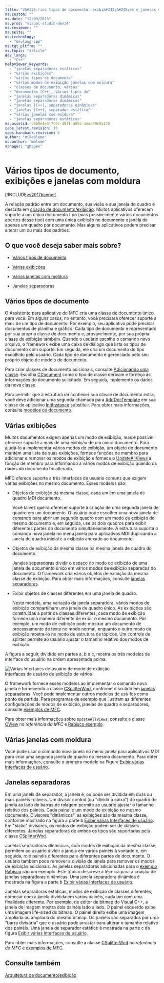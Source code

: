 ```yaml
---
title: "V&#225;rios tipos de documento, exibi&#231;&#245;es e janelas com moldura | Microsoft Docs"
ms.custom: ""
ms.date: "12/03/2016"
ms.prod: "visual-studio-dev14"
ms.reviewer: ""
ms.suite: ""
ms.technology: 
  - "devlang-cpp"
ms.tgt_pltfrm: ""
ms.topic: "article"
dev_langs: 
  - "C++"
helpviewer_keywords: 
  - "janelas separadoras estáticas"
  - "várias exibições"
  - "vários tipos de documento"
  - "vários modos de exibição janelas com moldura"
  - "classes de documento, vários"
  - "documentos [C++], vários tipos de"
  - "janelas separadoras dinâmicas"
  - "janelas separadoras dinâmicas"
  - "janelas [C++], separadoras dinâmicas"
  - "janelas [C++], separador estático"
  - "várias janelas com moldura"
  - "janelas separadoras estáticas"
ms.assetid: c6b9e4e0-7c9c-45f1-a804-aeac39c9a128
caps.latest.revision: 10
caps.handback.revision: 6
author: "mikeblome"
ms.author: "mblome"
manager: "ghogen"
---
```

# V&#225;rios tipos de documento, exibi&#231;&#245;es e janelas com moldura
[!INCLUDE[vs2017banner](../assembler/inline/includes/vs2017banner.md)]

A relação padrão entre um documento, sua visão e sua janela de quadro é descrita em [criação de documento\/exibição](../mfc/document-view-creation.md). Muitos aplicativos oferecem suporte a um único documento tipo \(mas possivelmente vários documentos abertos desse tipo\) com uma única exibição no documento e janela de apenas um quadro por documento. Mas alguns aplicativos podem precisar alterar um ou mais dos padrões.  
  
## O que você deseja saber mais sobre?  
  
-   [Vários tipos de documento](#_core_multiple_document_types)  
  
-   [Várias exibições](#_core_multiple_views)  
  
-   [Várias janelas com moldura](#_core_multiple_frame_windows)  
  
-   [Janelas separadoras](#_core_splitter_windows)  
  
##  <a name="_core_multiple_document_types"></a> Vários tipos de documento  
 O Assistente para aplicativo do MFC cria uma classe de documento único para você. Em alguns casos, no entanto, você precisará oferecer suporte a mais de um tipo de documento. Por exemplo, seu aplicativo pode precisar documentos de planilha e gráfico. Cada tipo de documento é representado por sua própria classe de documento e, provavelmente, por sua própria classe de exibição também. Quando o usuário escolhe o comando novo arquivo, o framework exibe uma caixa de diálogo que lista os tipos de documento com suporte. Em seguida, ele cria um documento do tipo escolhido pelo usuário. Cada tipo de documento é gerenciado pelo seu próprio objeto de modelo de documento.  
  
 Para criar classes de documento adicionais, consulte [Adicionando uma classe](../Topic/Adding%20a%20Class%20\(Visual%20C++\).md). Escolha [CDocument](../Topic/CDocument%20Class.md) como o tipo de classe derivam e forneça as informações do documento solicitado. Em seguida, implemente os dados da nova classe.  
  
 Para permitir que a estrutura de conhecer sua classe de documento extra, você deve adicionar uma segunda chamada para [AddDocTemplate](../Topic/CWinApp::AddDocTemplate.md) em sua classe de aplicativo [InitInstance](../Topic/CWinApp::InitInstance.md) substituir. Para obter mais informações, consulte [modelos de documento](../mfc/document-templates-and-the-document-view-creation-process.md).  
  
##  <a name="_core_multiple_views"></a> Várias exibições  
 Muitos documentos exigem apenas um modo de exibição, mas é possível oferecer suporte a mais de uma exibição de um único documento. Para ajudá\-lo a implementar vários modos de exibição, um objeto de documento mantém uma lista de suas exibições, fornece funções de membro para adicionar e remover os modos de exibição e fornece o [UpdateAllViews](../Topic/CDocument::UpdateAllViews.md) a função de membro para informando a vários modos de exibição quando os dados do documento foi alterado.  
  
 MFC oferece suporte a três interfaces de usuário comuns que exigem várias exibições no mesmo documento. Esses modelos são:  
  
-   Objetos de exibição da mesma classe, cada um em uma janela de quadro MDI documento.  
  
     Você talvez queira oferecer suporte à criação de uma segunda janela de quadro em um documento. O usuário pode escolher uma nova janela de comando para abrir um segundo quadro com um modo de exibição do mesmo documento e, em seguida, use os dois quadros para exibir diferentes partes do documento simultaneamente. A estrutura suporta o comando nova janela no menu janela para aplicativos MDI duplicando a janela de quadro inicial e a exibição anexado ao documento.  
  
-   Objetos de exibição da mesma classe na mesma janela de quadro do documento.  
  
     Janelas separadoras dividir o espaço do modo de exibição de uma janela de documento único em vários modos de exibição separados do documento. O framework cria vários objetos de exibição da mesma classe de exibição. Para obter mais informações, consulte [janelas separadoras](#_core_splitter_windows).  
  
-   Exibir objetos de classes diferentes em uma janela de quadro.  
  
     Neste modelo, uma variação da janela separadora, vários modos de exibição compartilham uma janela de quadro único. As exibições são construídas a partir de classes diferentes, cada modo de exibição fornece uma maneira diferente de exibir o mesmo documento. Por exemplo, um modo de exibição pode mostrar um documento de processamento de texto no modo normal, enquanto o outro modo de exibição mostra\-lo no modo de estrutura de tópicos. Um controle de splitter permite ao usuário ajustar o tamanho relativo dos modos de exibição.  
  
 A figura a seguir, dividido em partes a, b e c, mostra os três modelos de interface do usuário na ordem apresentada acima.  
  
 ![Várias Interfaces de usuário de modo de exibição](../mfc/media/vc37a71.png "vc37A71")  
Interfaces de usuário de exibição de vários  
  
 O framework fornece esses modelos ao implementar o comando nova janela e fornecendo a classe [CSplitterWnd](../mfc/reference/csplitterwnd-class.md), conforme discutido em [janelas separadoras](#_core_splitter_windows). Você pode implementar outros modelos de usá\-los como ponto de partida. Para programas de exemplo que ilustram as diferentes configurações de modos de exibição, janelas de quadro e separadores, consulte [exemplos de MFC](../top/visual-cpp-samples.md).  
  
 Para obter mais informações sobre `UpdateAllViews`, consulte a classe [CView](../Topic/CView%20Class.md) no *referência da MFC* e [Rabisco exemplo](../top/visual-cpp-samples.md).  
  
##  <a name="_core_multiple_frame_windows"></a> Várias janelas com moldura  
 Você pode usar o comando nova janela no menu janela para aplicativos MDI para criar uma segunda janela de quadro no mesmo documento. Para obter mais informações, consulte o primeiro modelo na Figura [Exibir várias Interfaces de usuário](#_core_multiple.2d.view_user_interfaces).  
  
##  <a name="_core_splitter_windows"></a> Janelas separadoras  
 Em uma janela de separador, a janela é, ou pode ser dividida em duas ou mais painéis roláveis. Um divisor control \(ou "dividir a caixa"\) do quadro de janela ao lado de barras de rolagem permite ao usuário ajustar o tamanho relativo dos painéis. Cada painel é um modo de exibição no mesmo documento. Divisores "dinâmicos", as exibições são da mesma classe, conforme mostrado na figura a parte b [Exibir várias Interfaces de usuário](#_core_multiple.2d.view_user_interfaces). Em "static" divisores, os modos de exibição podem ser de classes diferentes. Janelas separadoras de ambos os tipos são suportadas pela classe [CSplitterWnd](../mfc/reference/csplitterwnd-class.md).  
  
 Janelas separadoras dinâmicas, com modos de exibição da mesma classe, permitem ao usuário dividir a janela em vários painéis à vontade e, em seguida, role painéis diferentes para diferentes partes do documento. O usuário também pode remover a divisão de janela para remover os modos de exibição adicionais. As janelas separadoras adicionadas para o [exemplo Rabisco](../top/visual-cpp-samples.md) são um exemplo. Este tópico descreve a técnica para a criação de janelas separadoras dinâmicas. Uma janela separadora dinâmica é mostrada na figura a parte b [Exibir várias Interfaces de usuário](#_core_multiple.2d.view_user_interfaces).  
  
 Janelas separadoras estáticas, modos de exibição de classes diferentes, começar com a janela dividida em vários painéis, cada um com uma finalidade diferente. Por exemplo, no editor de bitmap do Visual C\+\+, a janela de imagem mostra dois painéis lado a lado. O painel esquerdo exibe uma imagem life\-sized do bitmap. O painel direito exibe uma imagem ampliada ou ampliada do mesmo bitmap. Os painéis são separados por uma "barra divisória" que o usuário pode arrastar para alterar o tamanho relativo dos painéis. Uma janela de separador estático é mostrada na parte c da figura [Exibir várias Interfaces de usuário](#_core_multiple.2d.view_user_interfaces).  
  
 Para obter mais informações, consulte a classe [CSplitterWnd](../mfc/reference/csplitterwnd-class.md) no *referência da MFC* e [exemplos de MFC](../top/visual-cpp-samples.md).  
  
## Consulte também  
 [Arquitetura de documento\/exibição](../Topic/Document-View%20Architecture.md)